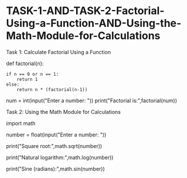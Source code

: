 # TASK-1-AND-TASK-2-Factorial-Using-a-Function-AND-Using-the-Math-Module-for-Calculations

Task 1: Calculate Factorial Using a Function 


def factorial(n):

    if n == 0 or n == 1:
        return 1
    else:
        return n * (factorial(n-1))

num = int(input("Enter a number: "))
print("Factorial is:",factorial(num))

Task 2: Using the Math Module for Calculations

import math

number = float(input("Enter a number: "))

print("Square root:",math.sqrt(number))

print("Natural logarithm:",math.log(number))

print("Sine (radians):",math.sin(number))
